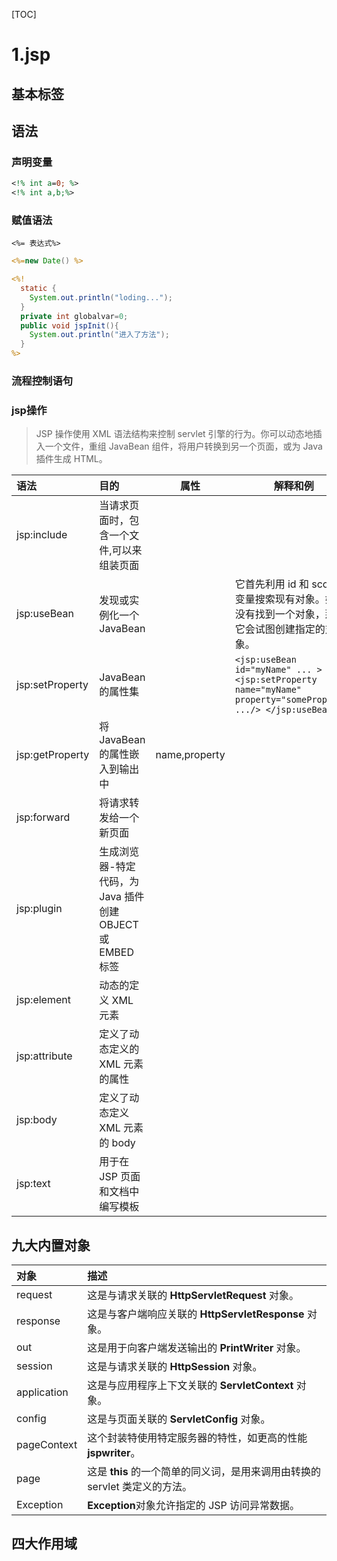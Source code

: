 [TOC]



# 1.jsp



## 基本标签





## 语法



### 声明变量

```jsp
<!% int a=0; %>
<!% int a,b;%>
```

### 赋值语法

```
<%= 表达式%>
```

```jsp
<%=new Date() %>
```

```jsp
<%!
  static {
    System.out.println("loding...");
  }
  private int globalvar=0;
  public void jspInit(){
    System.out.println("进入了方法");
  }
%>

```



### 流程控制语句



### jsp操作

> JSP 操作使用 XML 语法结构来控制 servlet 引擎的行为。你可以动态地插入一个文件，重组 JavaBean 组件，将用户转换到另一个页面，或为 Java 插件生成 HTML。

| 语法            | 目的                                                       | 属性          | 解释和例                                                     |
| :-------------- | :--------------------------------------------------------- | ------------- | ------------------------------------------------------------ |
| jsp:include     | 当请求页面时，包含一个文件,可以来组装页面                  |               |                                                              |
| jsp:useBean     | 发现或实例化一个 JavaBean                                  |               | 它首先利用 id 和 scope 变量搜索现有对象。如果没有找到一个对象，那么它会试图创建指定的对象。 |
| jsp:setProperty | JavaBean 的属性集                                          |               | `<jsp:useBean id="myName" ... > ...    <jsp:setProperty name="myName" property="someProperty" .../> </jsp:useBean>` |
| jsp:getProperty | 将 JavaBean 的属性嵌入到输出中                             | name,property |                                                              |
| jsp:forward     | 将请求转发给一个新页面                                     |               |                                                              |
| jsp:plugin      | 生成浏览器-特定代码，为 Java 插件创建 OBJECT 或 EMBED 标签 |               |                                                              |
| jsp:element     | 动态的定义 XML 元素                                        |               |                                                              |
| jsp:attribute   | 定义了动态定义的 XML 元素的属性                            |               |                                                              |
| jsp:body        | 定义了动态定义 XML 元素的 body                             |               |                                                              |
| jsp:text        | 用于在 JSP 页面和文档中编写模板                            |               |                                                              |



## 九大内置对象



| 对象        | 描述                                                         |
| :---------- | :----------------------------------------------------------- |
| request     | 这是与请求关联的 **HttpServletRequest** 对象。               |
| response    | 这是与客户端响应关联的 **HttpServletResponse** 对象。        |
| out         | 这是用于向客户端发送输出的 **PrintWriter** 对象。            |
| session     | 这是与请求关联的 **HttpSession** 对象。                      |
| application | 这是与应用程序上下文关联的 **ServletContext** 对象。         |
| config      | 这是与页面关联的 **ServletConfig** 对象。                    |
| pageContext | 这个封装特使用特定服务器的特性，如更高的性能 **jspwriter**。 |
| page        | 这是 **this** 的一个简单的同义词，是用来调用由转换的 servlet 类定义的方法。 |
| Exception   | **Exception**对象允许指定的 JSP 访问异常数据。               |

## 四大作用域